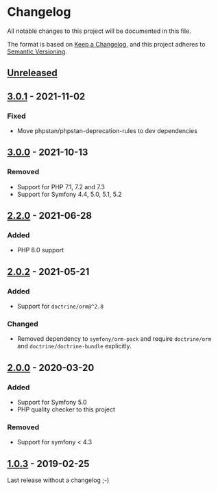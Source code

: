# Changelog

All notable changes to this project will be documented in this file.

The format is based on [Keep a Changelog](https://keepachangelog.com/en/1.0.0/),
and this project adheres to [Semantic Versioning](https://semver.org/spec/v2.0.0.html).

## [Unreleased]

## [3.0.1] - 2021-11-02

### Fixed

- Move phpstan/phpstan-deprecation-rules to dev dependencies

## [3.0.0] - 2021-10-13

### Removed

- Support for PHP 7.1, 7.2 and 7.3
- Support for Symfony 4.4, 5.0, 5.1, 5.2

## [2.2.0] - 2021-06-28

### Added

- PHP 8.0 support

## [2.0.2] - 2021-05-21

### Added

- Support for `doctrine/orm@^2.8`

### Changed

- Removed dependency to `symfony/orm-pack` and require `doctrine/orm` and `doctrine/doctrine-bundle` explicitly.

## [2.0.0] - 2020-03-20

### Added

- Support for Symfony 5.0
- PHP quality checker to this project

### Removed

- Support for symfony < 4.3

## [1.0.3] - 2019-02-25

Last release without a changelog ;-)

[unreleased]: https://github.com/byWulf/apitk-manipulation-bundle/compare/3.0.1...HEAD
[3.0.1]: https://github.com/byWulf/apitk-manipulation-bundle/compare/3.0.0...3.0.1
[3.0.0]: https://github.com/byWulf/apitk-manipulation-bundle/compare/2.2.0...3.0.0
[2.2.0]: https://github.com/byWulf/apitk-manipulation-bundle/compare/2.0.2...2.2.0
[2.0.2]: https://github.com/byWulf/apitk-manipulation-bundle/compare/2.0.0...2.0.2
[2.0.0]: https://github.com/byWulf/apitk-manipulation-bundle/compare/1.0.3...2.0.0
[1.0.3]: https://github.com/byWulf/apitk-manipulation-bundle/compare/1.0.2...1.0.3
